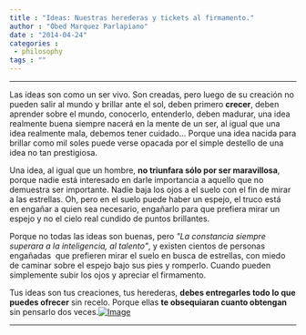 ```yaml
---
title : "Ideas: Nuestras herederas y tickets al firmamento."
author : "Obed Marquez Parlapiano"
date : "2014-04-24"
categories : 
 - philosophy
tags : ""
---
```


* * *

Las ideas son como un ser vivo. Son creadas, pero luego de su creación no pueden salir al mundo y brillar ante el sol, deben primero **crecer**, deben aprender sobre el mundo, conocerlo, entenderlo, deben madurar, una idea realmente buena siempre nacerá en la mente de un ser, al igual que una idea realmente mala, debemos tener cuidado... Porque una idea nacida para brillar como mil soles puede verse opacada por el simple destello de una idea no tan prestigiosa.

Una idea, al igual que un hombre, **no triunfara sólo por ser maravillosa**, porque nadie está interesado en darle importancia a aquello que no demuestra ser importante. Nadie baja los ojos a el suelo con el fin de mirar a las estrellas. Oh, pero en el suelo puede haber un espejo, el truco está en engañar a quien sea necesario, engañarlo para que prefiera mirar un espejo y no el cielo real cundido de puntos brillantes.

Porque no todas las ideas son buenas, pero _"La constancia siempre superara a la inteligencia, al talento"_, y existen cientos de personas engañadas  que prefieren mirar el suelo en busca de estrellas, con miedo de caminar sobre el espejo bajo sus pies y romperlo. Cuando pueden simplemente subir los ojos y apreciar el firmamento.

Tus ideas son tus creaciones, tus herederas, **debes entregarles todo lo que puedes ofrecer** sin recelo. Porque ellas **te obsequiaran cuanto obtengan** sin pensarlo dos veces.[![Image](https://obedparla.com/wp-content/uploads/2014/04/bright-light.jpg?w=640)](https://obedparla.com/wp-content/uploads/2014/04/bright-light.jpg)

* * *
